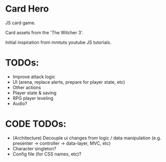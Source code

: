 # Card Hero
JS card game.

Card assets from the 'The Witcher 3'.

Initial inspiration from mmtuts youtube JS tutorials. 

# TODOs:
- Improve attack logic
- UI (arena, replace alerts, prepare for player state, etc)
- Other actions
- Player state & saving
- RPG player leveling
- Audio?

# CODE TODOs:
- (Architecture) Decouple ui changes from logic / data manipulation (e.g. presenter -> controller -> data-layer, MVC, etc)
- Character singleton?
- Config file (for CSS names, etc)?
